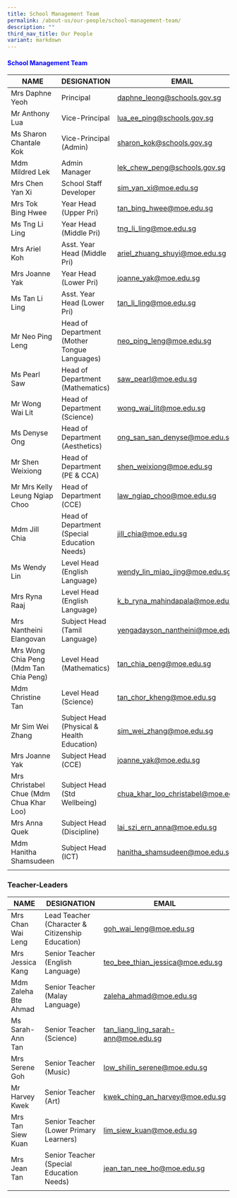 ```yaml
---
title: School Management Team
permalink: /about-us/our-people/school-management-team/
description: ""
third_nav_title: Our People
variant: markdown
---
```

<h4 style="color:blue;">School Management Team</h4>

| NAME | DESIGNATION | EMAIL |
|---|---|---|
| Mrs Daphne Yeoh  | Principal | daphne_leong@schools.gov.sg |
| Mr Anthony Lua | Vice-Principal | lua_ee_ping@schools.gov.sg |
| Ms Sharon Chantale Kok | Vice-Principal (Admin)| sharon_kok@schools.gov.sg |
| Mdm Mildred Lek | Admin Manager  | lek_chew_peng@schools.gov.sg |
| Mrs Chen Yan Xi | School Staff Developer | sim_yan_xi@moe.edu.sg |
| Mrs Tok Bing Hwee | Year Head<br>(Upper Pri) | tan_bing_hwee@moe.edu.sg |
| Ms Tng Li Ling | Year Head (Middle Pri) | tng_li_ling@moe.edu.sg |
| Mrs Ariel Koh | Asst. Year Head (Middle Pri) | ariel_zhuang_shuyi@moe.edu.sg|
| Mrs Joanne Yak  | Year Head (Lower Pri) | joanne_yak@moe.edu.sg |
| Ms Tan Li Ling | Asst. Year Head (Lower Pri) | tan_li_ling@moe.edu.sg |
| Mr Neo Ping Leng | Head of Department (Mother Tongue Languages) | neo_ping_leng@moe.edu.sg |
| Ms Pearl Saw | Head of Department (Mathematics) | saw_pearl@moe.edu.sg |
| Mr Wong Wai Lit | Head of Department (Science) |  wong_wai_lit@moe.edu.sg |
| Ms Denyse Ong | Head of Department (Aesthetics) | ong_san_san_denyse@moe.edu.sg |
| Mr Shen Weixiong | Head of Department<br>(PE &amp; CCA) |shen_weixiong@moe.edu.sg|
| Mr Mrs Kelly Leung Ngiap Choo | Head of Department<br>(CCE) |law_ngiap_choo@moe.edu.sg|
| Mdm Jill Chia | Head of Department<br>(Special Education Needs) |jill_chia@moe.edu.sg|
| Ms Wendy Lin | Level Head<br>(English Language) | wendy_lin_miao_jing@moe.edu.sg |
| Mrs Ryna Raaj | Level Head<br>(English Language) | k_b_ryna_mahindapala@moe.edu.sg |
| Mrs Nantheini Elangovan | Subject Head<br>(Tamil Language) | yengadayson_nantheini@moe.edu.sg  |
| Mrs Wong Chia Peng (Mdm Tan Chia Peng) | Level Head<br>(Mathematics) | tan_chia_peng@moe.edu.sg |
| Mdm Christine Tan | Level Head (Science) | tan_chor_kheng@moe.edu.sg |
| Mr Sim Wei Zhang | Subject Head <br> (Physical &amp; Health Education) | sim_wei_zhang@moe.edu.sg |
| Mrs Joanne Yak | Subject Head<br> (CCE) | joanne_yak@moe.edu.sg |
| Mrs Christabel Chue (Mdm Chua Khar Loo) | Subject Head<br>(Std Wellbeing) | chua_khar_loo_christabel@moe.edu.sg |
| Mrs Anna Quek | Subject Head <br> (Discipline) | lai_szi_ern_anna@moe.edu.sg |
| Mdm Hanitha Shamsudeen | Subject Head <br> (ICT) | hanitha_shamsudeen@moe.edu.sg|
| | | 

### Teacher-Leaders

| NAME | DESIGNATION | EMAIL |
|---|---|---|
| Mrs Chan Wai Leng | Lead Teacher  (Character &amp; Citizenship Education) | goh_wai_leng@moe.edu.sg |
| Mrs Jessica Kang | Senior Teacher  (English Language) | teo_bee_thian_jessica@moe.edu.sg |
| Mdm Zaleha Bte Ahmad | Senior Teacher  (Malay Language) | zaleha_ahmad@moe.edu.sg |
| Ms Sarah-Ann Tan | Senior Teacher  (Science) | tan_liang_ling_sarah-ann@moe.edu.sg |zaleha_ahmad@moe.edu.sg |
| Mrs Serene Goh | Senior Teacher  (Music) | low_shilin_serene@moe.edu.sg |
| Mr Harvey Kwek | Senior Teacher  (Art) | kwek_ching_an_harvey@moe.edu.sg |
| Mrs Tan Siew Kuan | Senior Teacher  (Lower Primary Learners) | lim_siew_kuan@moe.edu.sg |
| Mrs Jean Tan | Senior Teacher  (Special Education Needs) | jean_tan_nee_ho@moe.edu.sg |
 | |